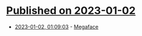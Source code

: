 # [Published on 2023-01-02](index.md)

* [2023-01-02, 01:09:03](https://news.ycombinator.com/item?id=34213036) - [Megaface](https://exposing.ai/megaface/)

